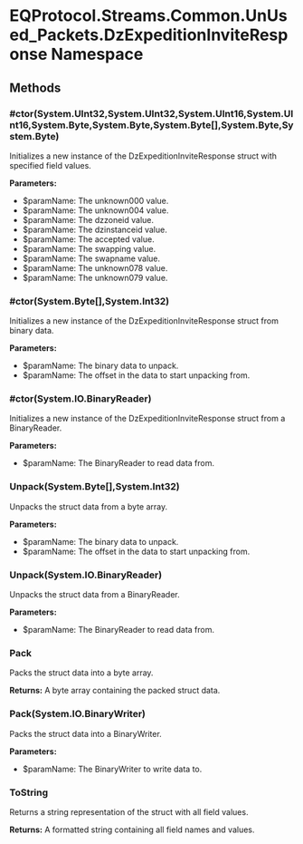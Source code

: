 ﻿# EQProtocol.Streams.Common.UnUsed_Packets.DzExpeditionInviteResponse Namespace

## Methods

### #ctor(System.UInt32,System.UInt32,System.UInt16,System.UInt16,System.Byte,System.Byte,System.Byte[],System.Byte,System.Byte)

Initializes a new instance of the DzExpeditionInviteResponse struct with specified field values.

**Parameters:**

- $paramName: The unknown000 value.
- $paramName: The unknown004 value.
- $paramName: The dzzoneid value.
- $paramName: The dzinstanceid value.
- $paramName: The accepted value.
- $paramName: The swapping value.
- $paramName: The swapname value.
- $paramName: The unknown078 value.
- $paramName: The unknown079 value.

### #ctor(System.Byte[],System.Int32)

Initializes a new instance of the DzExpeditionInviteResponse struct from binary data.

**Parameters:**

- $paramName: The binary data to unpack.
- $paramName: The offset in the data to start unpacking from.

### #ctor(System.IO.BinaryReader)

Initializes a new instance of the DzExpeditionInviteResponse struct from a BinaryReader.

**Parameters:**

- $paramName: The BinaryReader to read data from.

### Unpack(System.Byte[],System.Int32)

Unpacks the struct data from a byte array.

**Parameters:**

- $paramName: The binary data to unpack.
- $paramName: The offset in the data to start unpacking from.

### Unpack(System.IO.BinaryReader)

Unpacks the struct data from a BinaryReader.

**Parameters:**

- $paramName: The BinaryReader to read data from.

### Pack

Packs the struct data into a byte array.

**Returns:** A byte array containing the packed struct data.

### Pack(System.IO.BinaryWriter)

Packs the struct data into a BinaryWriter.

**Parameters:**

- $paramName: The BinaryWriter to write data to.

### ToString

Returns a string representation of the struct with all field values.

**Returns:** A formatted string containing all field names and values.


